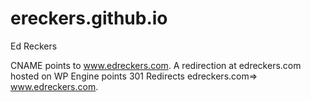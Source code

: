ereckers.github.io
==================

Ed Reckers

CNAME points to www.edreckers.com. A redirection at edreckers.com hosted on WP Engine points 301 Redirects edreckers.com=> www.edreckers.com.

